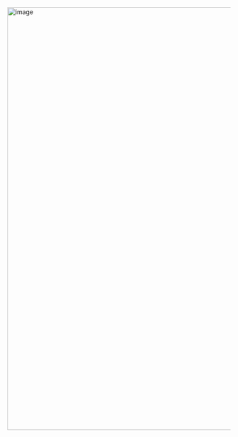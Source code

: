 <img width="1991" height="955" alt="image" src="https://github.com/user-attachments/assets/0a8da233-6c8f-4648-98e3-c771865a3ba5" />

